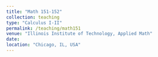 ```yaml
---
title: "Math 151-152"
collection: teaching
type: "Calculus I-II"
permalink: /teaching/math151
venue: "Illinois Institute of Technology, Applied Math"
date: 
location: "Chicago, IL, USA"
---
```


<!-- This is a description of a teaching experience. You can use markdown like any other post.

Heading 1
======

Heading 2
======

Heading 3
====== -->
